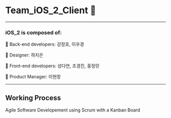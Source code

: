 # Team_iOS_2_Client 📱

---

### iOS_2 is composed of: 

👏 Back-end developers: 강정호, 이우경

👏 Designer: 하지은

👏 Front-end developers: 성다연, 조경진, 홍정민

👏 Product Manager: 이현창

---

## Working Process

Agile Software Developement using Scrum with a Kanban Board

